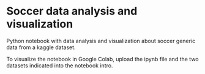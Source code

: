# Soccer data analysis and visualization
Python notebook with data analysis and visualization about soccer generic data from a kaggle dataset.

To visualize the notebook in Google Colab, upload the ipynb file and the two datasets indicated into the notebook intro.


